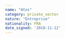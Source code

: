 ```yaml
---
name: "Atos"
category: private_sector
nature: "Entreprise"
nationality: FRA
date_signed: '2018-11-12'
---
```

    